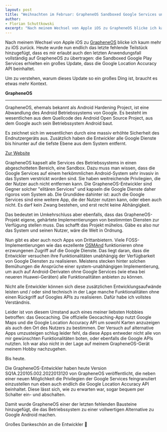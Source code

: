 ```yaml
---
layout: post
title: "Weihnachten im Februar: GrapheneOS Sandboxed Google Services unterstützen Google Location Accuracy API"
author:
- Florian Schuttkowski
excerpt: "Nach meinem Wechsel von Apple iOS zu GrapheneOS blicke ich kaum mehr zu iOS zurück. Heute wurde nun endlich das letzte fehlende Teilstück hinzugefügt, dass es mir erlaubt auch den letzten Anwendungsfall vollständig auf GrapheneOS zu übertragen: die Sandboxed Google Play Services erhielten ein großes Update, dass die Google Location Accuracy API beinhaltet."
---
```


Nach meinem Wechsel von Apple iOS zu [GrapheneOS](https://grapheneos.org) blicke ich kaum mehr zu iOS zurück. Heute wurde nun endlich das letzte fehlende Teilstück hinzugefügt, dass es mir erlaubt auch den letzten Anwendungsfall vollständig auf GrapheneOS zu übertragen: die Sandboxed Google Play Services erhielten ein großes Update, dass die Google Location Accuracy API beinhaltet.

Um zu verstehen, warum dieses Update so ein großes Ding ist, braucht es etwas mehr Kontext.

<div class="floating-infobox">
    <strong>GrapheneOS</strong>
    <hr>
    <p>
        GrapheneOS, ehemals bekannt als Android Hardening Project, ist eine Abwandlung des Android Betriebssystems von Google. Es besteht im wesentlichen aus dem Quellcode des Android Open Source Project, aus dem Google auch sein Betriebssystem Android baut.
    </p>
    <p>
        Es zeichnet sich im wesentlichen durch eine massiv erhöhte Sicherheit des Endnutzergeräts aus. Zusätzlich haben die Entwickler alle Google Dienste bis hinunter auf die tiefste Ebene aus dem System entfernt.
    </p>
    <a href="https://grapheneos.org">Zur Website</a>
</div>

GrapheneOS kapselt alle Services des Betriebssystems in einen abgeschotteten Bereich, eine Sandbox. Dazu muss man wissen, dass die Google Services auf einem herkömmlichen Android-System sehr invasiv in das System verstrickt worden sind. Sie haben weitreichende Privilegien, die der Nutzer auch nicht entfernen kann. Die GrapheneOS-Entwickler sind Gegner solcher "elitären Services" und kapseln die Google Dienste daher rigoros vom System ab. Die Grundidee dahinter ist: auch die Google Services sind eine weitere App, die der Nutzer nutzen kann, oder eben auch nicht. Es darf kein Zwang bestehen, und erst recht keine Abhängigkeit. 

Das bedeutet im Umkehrschluss aber ebenfalls, dass das GrapheneOS-Projekt eigene, gehärtete Implementierungen von bestimmten Diensten zur Verfügung stellen muss. Das schafft das Projekt mühelos. Gäbe es also nur das System und seinen Nutzer, wäre die Welt in Ordnung.

Nun gibt es aber auch noch Apps von Drittanbietern. Viele FOSS-Implementierungen wie das exzellente [OSMAnd](https://osmand.net) funktionieren ohne erzwungenen Zugriff auf die Google Dienste. Das liegt daran, dass die Entwickler versuchen ihre Funktionalitäten unabhängig der Verfügbarkeit von Google Diensten zu realisieren. Meistens stecken hinter solchen Bemühungen die Ansprüche einer system-unabhängigen Implementierung, um auch auf Android-Derivaten ohne Google Services (wie etwa bei neueren Huawei-Geräten) alle Funktionalitäten anbieten zu können.

Nicht alle Entwickler können sich diese zusätzlichen Entwicklungsaufwände leisten und / oder sind technisch in der Lage manche Funktionalitäten ohne einen Rückgriff auf Googles APIs zu realisieren. Dafür habe ich vollstes Verständnis.

Leider ist von diesem Umstand auch eines meiner liebsten Hobbies betroffen: das Geocaching. Die offizielle Geocaching-App nutzt Google Maps und die Google Location Accuracy API um sowohl Karten anzuzeigen als auch den Ort des Nutzers zu bestimmen. Der Versuch auf alternative Apps umzusteigen schlug leider fehl, da diese Apps entweder nicht alle von mir gewünschten Funktionalitäten boten, oder ebenfalls die Google APIs nutzten. Ich war also nicht in der Lage auf meinem GrapheneOS-Gerät meinem Hobby nachzugehen.

Bis heute.

Die GrapheneOS-Entwickler haben heute Version SQ1A.220105.002.2022013120 von GrapheneOS veröffentlicht, die neben einer neuen Möglichkeit die Privilegien der Google Services feingranuliert einzustellen nun eben auch endlich die Google Location Accuracy API beinhaltet. Diese lässt sich, wie zu erwarten war, sogar bequem per Schalter ein- und abschalten.

Damit wurde GrapheneOS einer der letzten fehlenden Bausteine hinzugefügt, die das Betriebssystem zu einer vollwertigen Alternative zu Google Android machen.

Großes Dankeschön an die Entwickler 🍻